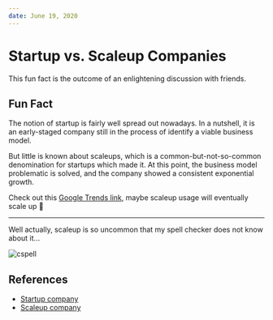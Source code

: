 ```yaml
---
date: June 19, 2020
---
```


# Startup vs. Scaleup Companies

This fun fact is the outcome of an enlightening discussion with friends.

## Fun Fact

The notion of startup is fairly well spread out nowadays. In a nutshell, it is an early-staged company still in the process of identify a viable business model.

But little is known about scaleups, which is a common-but-not-so-common denomination for startups which made it. At this point, the business model problematic is solved, and the company showed a consistent exponential growth.

Check out this [Google Trends link](https://trends.google.com/trends/explore?q=%2Fm%2F012962sm,%2Fm%2F0h01f), maybe scaleup usage will eventually scale up :crossed_fingers:

---

Well actually, scaleup is so uncommon that my spell checker does not know about it...

![cspell](https://user-images.githubusercontent.com/19719047/85169512-372b0600-b26c-11ea-8ee3-c00a57c4dcac.png)

## References

- [Startup company](https://en.wikipedia.org/wiki/Startup_company)
- [Scaleup company](https://en.wikipedia.org/wiki/Scaleup_company)
